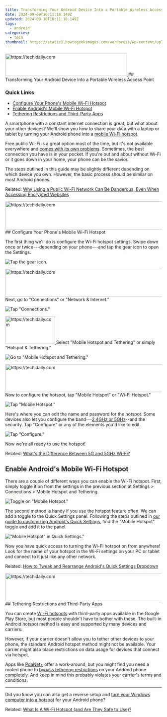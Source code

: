```yaml
---
title: Transforming Your Android Device Into a Portable Wireless Access Point
date: 2024-09-09T16:11:18.149Z
updated: 2024-09-10T16:11:18.149Z
tags:
  - android
categories:
  - tech
thumbnail: https://static1.howtogeekimages.com/wordpress/wp-content/uploads/2019/10/Android-hot-spot.jpg
---
```


<!-- affiliate ads begin -->
<a href="https://aligracehair.sjv.io/c/5597632/2135359/19272" target="_top" id="2135359">
  <img src="//a.impactradius-go.com/display-ad/19272-2135359" border="0" alt="https://techidaily.com" width="392" height="72"/>
</a>
<img height="0" width="0" src="https://aligracehair.sjv.io/i/5597632/2135359/19272" style="position:absolute;visibility:hidden;" border="0" />
<!-- affiliate ads end -->
## Transforming Your Android Device Into a Portable Wireless Access Point

### Quick Links

* [Configure Your Phone's Mobile Wi-Fi Hotspot](https://desktop-recording.techidaily.com/in-2024-capture-share-enjoy/)
* [Enable Android's Mobile Wi-Fi Hotspot](https://twitter-videos.techidaily.com/new-2024-approved-a-quick-walkthrough-of-new-user-registration-on-twitter/)
* [Tethering Restrictions and Third-Party Apps](https://facebook-video-share.techidaily.com/new-audience-expansion-masterclass-skyrocketing-your-youtube-numbers-for-2024/)

 A smartphone with a constant internet connection is great, but what about your other devices? We'll show you how to share your data with a laptop or tablet by turning your Android phone into a [mobile Wi-Fi hotspot](https://extra-approaches.techidaily.com/2024-approved-optimal-storage-solutions-the-leading-10-gopro-housings/).

 Free public Wi-Fi is a great option most of the time, but it's not available everywhere and [comes with its own problems](https://desktop-recording.techidaily.com/new-2024-approved-flamegrab-firefox-add-ons/). Sometimes, the best connection you have is in your pocket. If you're out and about without Wi-Fi or it goes down in your home, your phone can be the savior.

 The steps outlined in this guide may be slightly different depending on which device you own. However, the basic process should be similar on most Android phones.

Related: [Why Using a Public Wi-Fi Network Can Be Dangerous, Even When Accessing Encrypted Websites](https://desktop-recording.techidaily.com/new-2024-approved-flamegrab-firefox-add-ons/) 

<!-- affiliate ads begin -->
<a href="https://unicoeye.pxf.io/c/5597632/2134229/18498" target="_top" id="2134229">
  <img src="//a.impactradius-go.com/display-ad/18498-2134229" border="0" alt="https://techidaily.com" width="728" height="90"/>
</a>
<img height="0" width="0" src="https://unicoeye.pxf.io/i/5597632/2134229/18498" style="position:absolute;visibility:hidden;" border="0" />
<!-- affiliate ads end -->
##  Configure Your Phone's Mobile Wi-Fi Hotspot

 The first thing we'll do is configure the Wi-Fi hotspot settings. Swipe down once or twice---depending on your phone---and tap the gear icon to open the Settings.

![Tap the gear icon.](https://static1.howtogeekimages.com/wordpress/wp-content/uploads/2019/10/2022-05-19_16-11-17.png) 

<!-- affiliate ads begin -->
<a href="https://appsumo.8odi.net/c/5597632/2123730/7443" target="_top" id="2123730">
  <img src="//a.impactradius-go.com/display-ad/7443-2123730" border="0" alt="https://techidaily.com" width="728" height="90"/>
</a>
<img height="0" width="0" src="https://appsumo.8odi.net/i/5597632/2123730/7443" style="position:absolute;visibility:hidden;" border="0" />
<!-- affiliate ads end -->
 Next, go to "Connections" or "Network & Internet."

![Tap "Connections."](https://static1.howtogeekimages.com/wordpress/wp-content/uploads/2019/10/2022-05-19_16-12-24.png) 

<!-- affiliate ads begin -->
<a href="https://aligracehair.sjv.io/c/5597632/2135410/19272" target="_top" id="2135410">
  <img src="//a.impactradius-go.com/display-ad/19272-2135410" border="0" alt="https://techidaily.com" width="160" height="90"/>
</a>
<img height="0" width="0" src="https://aligracehair.sjv.io/i/5597632/2135410/19272" style="position:absolute;visibility:hidden;" border="0" />
<!-- affiliate ads end -->
 Select "Mobile Hotspot and Tethering" or simply "Hotspot & Tethering."

![Go to "Mobile Hotspot and Tethering."](https://static1.howtogeekimages.com/wordpress/wp-content/uploads/2019/10/2022-05-19_16-13-24.png) 

<!-- affiliate ads begin -->
<a href="https://ephamedtechinc.pxf.io/c/5597632/2137206/26400" target="_top" id="2137206">
  <img src="//a.impactradius-go.com/display-ad/26400-2137206" border="0" alt="https://techidaily.com" width="728" height="90"/>
</a>
<img height="0" width="0" src="https://ephamedtechinc.pxf.io/i/5597632/2137206/26400" style="position:absolute;visibility:hidden;" border="0" />
<!-- affiliate ads end -->
 Now to configure the hotspot, tap "Mobile Hotspot" or "Wi-Fi Hotspot."

![Tap "Mobile Hotspot."](https://static1.howtogeekimages.com/wordpress/wp-content/uploads/2019/10/2022-05-19_16-14-13.png) 

 Here's where you can edit the name and password for the hotspot. Some devices also let you configure the band---[2.4GHz or 5GHz](https://fox-that.techidaily.com/essential-solutions-top-twelve-challenges-of-using-the-iphone-12-and-tips-for-resolution/)\--and the security. Tap "Configure" or any of the elements you'd like to edit.

![Tap "Configure."](https://static1.howtogeekimages.com/wordpress/wp-content/uploads/2019/10/2022-05-19_16-16-56.png) 

 Now we're all ready to use the hotspot!

Related: [What's the Difference Between 5G and 5GHz Wi-Fi?](https://fox-that.techidaily.com/essential-solutions-top-twelve-challenges-of-using-the-iphone-12-and-tips-for-resolution/) 

##  Enable Android's Mobile Wi-Fi Hotspot

 There are a couple of different ways you can enable the Wi-Fi hotspot. First, simply toggle it on from the settings in the previous section at Settings > Connections > Mobile Hotspot and Tethering.

![Toggle on "Mobile Hotspot."](https://static1.howtogeekimages.com/wordpress/wp-content/uploads/2019/10/2022-05-19_16-19-28.png) 

 The second method is handy if you use the hotspot feature often. We can add a toggle to the Quick Settings panel. Following the steps outlined in [our guide to customizing Android's Quick Settings](https://screen-video-capture.techidaily.com/new-exploring-free-screencast-software-options-on-mac-for-2024/), find the "Mobile Hotspot" toggle and add it to the panel.

!["Mobile Hotspot" in Quick Settings."](https://static1.howtogeekimages.com/wordpress/wp-content/uploads/2019/10/2022-05-19_16-21-00.png) 

 Now you have quick access to turning the Wi-Fi hotspot on from anywhere! Look for the name of your hotspot in the Wi-Fi settings on your PC or tablet and connect to it just like any other network.

Related: [How to Tweak and Rearrange Android's Quick Settings Dropdown](https://screen-video-capture.techidaily.com/new-exploring-free-screencast-software-options-on-mac-for-2024/) 

<!-- affiliate ads begin -->
<a href="https://unicoeye.pxf.io/c/5597632/2134492/18498" target="_top" id="2134492">
  <img src="//a.impactradius-go.com/display-ad/18498-2134492" border="0" alt="https://techidaily.com" width="728" height="90"/>
</a>
<img height="0" width="0" src="https://unicoeye.pxf.io/i/5597632/2134492/18498" style="position:absolute;visibility:hidden;" border="0" />
<!-- affiliate ads end -->
##  Tethering Restrictions and Third-Party Apps

 You can create [Wi-Fi hotspots](https://extra-guidance.techidaily.com/in-2024-prelude-to-cinematic-dialogue/) with third-party apps available in the Google Play Store, but most people shouldn't have to bother with these. The built-in Android hotspot method is easy and supported by many devices and carriers.

 However, if your carrier doesn't allow you to tether other devices to your phone, the standard Android hotspot method might not be available. Your carrier might also place restrictions on data usage for devices that connect via hotspot.

 Apps like [PdaNet+](https://www.anrdoezrs.net/links/3607085/type/dlg/sid/UUhtgUeUpU213331/https://play.google.com/store/apps/details?id=com.pdanet) offer a work-around, but you might find you need a rooted phone to [bypass tethering restrictions](https://tiktok-videos.techidaily.com/updated-2024-approved-enhance-your-online-presence-4-streaming-methods-for-desktop-users/) on your Android phone completely. And keep in mind this probably violates your carrier's terms and conditions.

---

 Did you know you can also get a reverse setup and [turn your Windows computer into a hotspot](https://tech-renaissance.techidaily.com/step-by-step-guide-measuring-system-memory-performance-in-windows-1011/) for your Android phone?

Related: [What Is A Wi-Fi Hotspot (and Are They Safe to Use)?](https://extra-guidance.techidaily.com/in-2024-prelude-to-cinematic-dialogue/)

<ins class="adsbygoogle"
     style="display:block"
     data-ad-format="autorelaxed"
     data-ad-client="ca-pub-7571918770474297"
     data-ad-slot="1223367746"></ins>



<ins class="adsbygoogle"
     style="display:block"
     data-ad-client="ca-pub-7571918770474297"
     data-ad-slot="8358498916"
     data-ad-format="auto"
     data-full-width-responsive="true"></ins>


